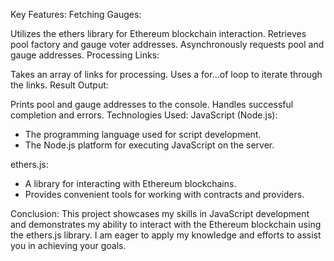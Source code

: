 Key Features:
Fetching Gauges:

Utilizes the ethers library for Ethereum blockchain interaction.
Retrieves pool factory and gauge voter addresses.
Asynchronously requests pool and gauge addresses.
Processing Links:

Takes an array of links for processing.
Uses a for...of loop to iterate through the links.
Result Output:

Prints pool and gauge addresses to the console.
Handles successful completion and errors.
Technologies Used:
JavaScript (Node.js):

- The programming language used for script development.
- The Node.js platform for executing JavaScript on the server.

  
ethers.js:

- A library for interacting with Ethereum blockchains.
- Provides convenient tools for working with contracts and providers.

  
Conclusion:
This project showcases my skills in JavaScript development and demonstrates my ability to interact with the Ethereum blockchain using the ethers.js library. I am eager to apply my knowledge and efforts to assist you in achieving your goals.
